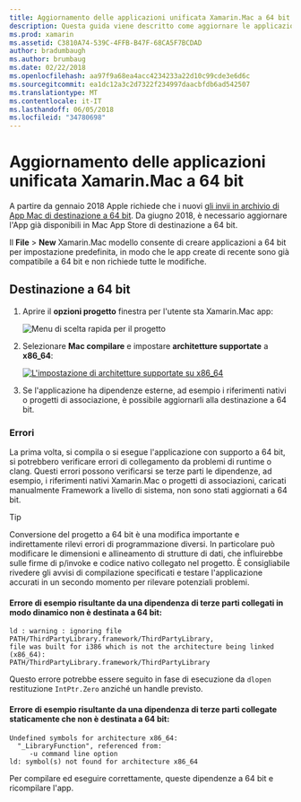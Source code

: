 ```yaml
---
title: Aggiornamento delle applicazioni unificata Xamarin.Mac a 64 bit
description: Questa guida viene descritto come aggiornare le applicazioni Xamarin.Mac alla destinazione a 64 bit. Vengono inoltre forniti esempi di questi tipi di errori che possono essere rilevati quando si apporta questa modifica.
ms.prod: xamarin
ms.assetid: C3810A74-539C-4FFB-B47F-68CA5F7BCDAD
author: bradumbaugh
ms.author: brumbaug
ms.date: 02/22/2018
ms.openlocfilehash: aa97f9a68ea4acc4234233a22d10c99cde3e6d6c
ms.sourcegitcommit: ea1dc12a3c2d7322f234997daacbfdb6ad542507
ms.translationtype: MT
ms.contentlocale: it-IT
ms.lasthandoff: 06/05/2018
ms.locfileid: "34780698"
---
```

# <a name="updating-xamarinmac-unified-applications-to-64-bit"></a>Aggiornamento delle applicazioni unificata Xamarin.Mac a 64 bit

A partire da gennaio 2018 Apple richiede che i nuovi [gli invii in archivio di App Mac di destinazione a 64 bit](https://developer.apple.com/news/?id=06282017a). Da giugno 2018, è necessario aggiornare l'App già disponibili in Mac App Store di destinazione a 64 bit.

Il **File** > **New** Xamarin.Mac modello consente di creare applicazioni a 64 bit per impostazione predefinita, in modo che le app create di recente sono già compatibile a 64 bit e non richiede tutte le modifiche.

## <a name="targeting-64-bit"></a>Destinazione a 64 bit

1. Aprire il **opzioni progetto** finestra per l'utente sta Xamarin.Mac app:

   ![Menu di scelta rapida per il progetto](mac-64-bit-images/1-contextual_menu-vsmac.png "menu di scelta rapida per il progetto")

2. Selezionare **Mac compilare** e impostare **architetture supportate** a **x86\_64**:

   [![L'impostazione di architetture supportate su x86_64](mac-64-bit-images/2-project_options-vsmac.png "impostare x86_64 delle architetture supportate")](mac-64-bit-images/2-project_options-vsmac-large.png#lightbox)

3. Se l'applicazione ha dipendenze esterne, ad esempio i riferimenti nativi o progetti di associazione, è possibile aggiornarli alla destinazione a 64 bit.

### <a name="errors"></a>Errori

La prima volta, si compila o si esegue l'applicazione con supporto a 64 bit, si potrebbero verificare errori di collegamento da problemi di runtime o clang. Questi errori possono verificarsi se terze parti le dipendenze, ad esempio, i riferimenti nativi Xamarin.Mac o progetti di associazioni, caricati manualmente Framework a livello di sistema, non sono stati aggiornati a 64 bit.

> [!TIP]
> Conversione del progetto a 64 bit è una modifica importante e indirettamente rilevi errori di programmazione diversi. In particolare può modificare le dimensioni e allineamento di strutture di dati, che influirebbe sulle firme di p/invoke e codice nativo collegato nel progetto. È consigliabile rivedere gli avvisi di compilazione specificati e testare l'applicazione accurati in un secondo momento per rilevare potenziali problemi.

#### <a name="example-error-resulting-from-a-dynamically-linked-third-party-dependency-that-does-not-target-64-bit"></a>Errore di esempio risultante da una dipendenza di terze parti collegati in modo dinamico non è destinata a 64 bit:

```console
ld : warning : ignoring file PATH/ThirdPartyLibrary.framework/ThirdPartyLibrary, 
file was built for i386 which is not the architecture being linked (x86_64): 
PATH/ThirdPartyLibrary.framework/ThirdPartyLibrary 
```

Questo errore potrebbe essere seguito in fase di esecuzione da `dlopen` restituzione `IntPtr.Zero` anziché un handle previsto.

#### <a name="example-error-resulting-from-a-statically-linked-third-party-dependency-that-does-not-target-64-bit"></a>Errore di esempio risultante da una dipendenza di terze parti collegate staticamente che non è destinata a 64 bit:

```console
Undefined symbols for architecture x86_64:
  "_LibraryFunction", referenced from:
     -u command line option
ld: symbol(s) not found for architecture x86_64 
```

Per compilare ed eseguire correttamente, queste dipendenze a 64 bit e ricompilare l'app.

